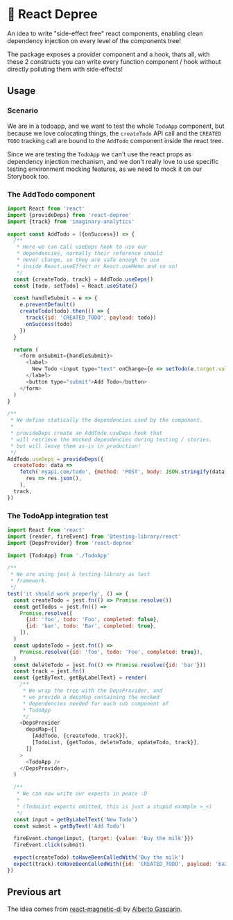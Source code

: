 # 🦚 React Depree

An idea to write "side-effect free" react components, enabling clean dependency injection on every level of the components tree!

The package exposes a provider component and a hook, thats all, with these 2 constructs you can write every function component / hook without directly polluting them with side-effects!

## Usage

### Scenario

We are in a todoapp, and we want to test the whole `TodoApp` component, but because we love colocating things, the `createTodo` API call and the `CREATED TODO` tracking call are bound to the `AddTodo` component inside the react tree.

Since we are testing the `TodoApp` we can't use the react props as dependency injection mechanism, and we don't really love to use specific testing environment mocking features, as we need to mock it on our Storybook too.

### The AddTodo component

```javascript
import React from 'react'
import {provideDeps} from 'react-depree'
import {track} from 'imaginary-analytics'

export const AddTodo = ({onSuccess}) => {
  /**
   * Here we can call useDeps hook to use our
   * dependencies, normally their reference should
   * never change, so they are safe enough to use
   * inside React.useEffect or React.useMemo and so on!
   */
  const {createTodo, track} = AddTodo.useDeps()
  const [todo, setTodo] = React.useState()

  const handleSubmit = e => {
    e.preventDefault()
    createTodo(todo).then(() => {
      track({id: 'CREATED_TODO', payload: todo})
      onSuccess(todo)
    })
  }

  return (
    <form onSubmit={handleSubmit}>
      <label>
        New Todo <input type="text" onChange={e => setTodo(e.target.value)} />
      </label>
      <button type="submit">Add Todo</button>
    </form>
  )
}

/**
 * We define statically the dependencies used by the component.
 *
 * provideDeps create an AddTodo.useDeps hook that
 * will retrieve the mocked dependencies during testing / stories.
 * but will leave them as-is in production!
 */
AddTodo.useDeps = provideDeps({
  createTodo: data =>
    fetch('myapi.com/todo', {method: 'POST', body: JSON.stringify(data)}).then(
      res => res.json(),
    ),
  track,
})
```

### The TodoApp integration test

```javascript
import React from 'react'
import {render, fireEvent} from '@testing-library/react'
import {DepsProvider} from 'react-depree'

import {TodoApp} from './TodoApp'

/**
 * We are using jest & testing-library as test
 * framework.
 */
test('it should work properly', () => {
  const createTodo = jest.fn(() => Promise.resolve())
  const getTodos = jest.fn(() =>
    Promise.resolve([
      {id: 'foo', todo: 'Foo', completed: false},
      {id: 'bar', todo: 'Bar', completed: true},
    ]),
  )
  const updateTodo = jest.fn(() =>
    Promise.resolve({id: 'foo', todo: 'Foo', completed: true}),
  )
  const deleteTodo = jest.fn(() => Promise.resolve({id: 'bar'}))
  const track = jest.fn()
  const {getByText, getByLabelText} = render(
    /**
     * We wrap the tree with the DepsProvider, and
     * we provide a depsMap containing the mocked
     * dependencies needed for each sub component of
     * TodoApp
     */
    <DepsProvider
      depsMap={[
        [AddTodo, {createTodo, track}],
        [TodoList, {getTodos, deleteTodo, updateTodo, track}],
      ]}
    >
      <TodoApp />
    </DepsProvider>,
  )

  /**
   * We can now write our expects in peace :D
   *
   * (TodoList expects omitted, this is just a stupid example >_<)
   */
  const input = getByLabelText('New Todo')
  const submit = getByText('Add Todo')

  fireEvent.change(input, {target: {value: 'Buy the milk'}})
  fireEvent.click(submit)

  expect(createTodo).toHaveBeenCalledWith('Buy the milk')
  expect(track).toHaveBeenCalledWith({id: 'CREATED_TODO', payload: 'baz'})
})
```

## Previous art

The idea comes from [react-magnetic-di](https://github.com/albertogasparin/react-magnetic-di) by [Alberto Gasparin](https://github.com/albertogasparin).
